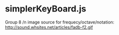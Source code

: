 # simplerKeyBoard.js
Group 8
/n image source for frequecy/octave/notation: http://sound.whsites.net/articles/fadb-f2.gif
